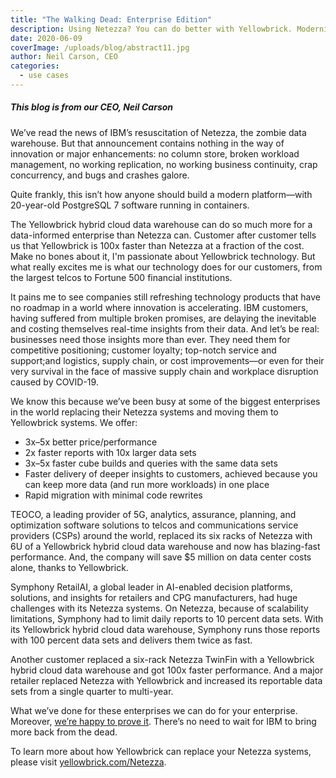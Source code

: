 ```yaml
---
title: "The Walking Dead: Enterprise Edition"
description: Using Netezza? You can do better with Yellowbrick. Modernize your data warehouse with us now.
date: 2020-06-09
coverImage: /uploads/blog/abstract11.jpg
author: Neil Carson, CEO
categories:
  - use cases
---
```

  
##### This blog is from our CEO, Neil Carson

We’ve read the news of IBM’s resuscitation of Netezza, the zombie data warehouse. But that announcement contains nothing in the way of innovation or major enhancements: no column store, broken workload management, no working replication, no working business continuity, crap concurrency, and bugs and crashes galore.    
 
Quite frankly, this isn’t how anyone should build a modern platform—with 20-year-old PostgreSQL 7 software running in containers.  
 
The Yellowbrick hybrid cloud data warehouse can do so much more for a data-informed enterprise than Netezza can. Customer after customer tells us that Yellowbrick is 100x faster than Netezza at a fraction of the cost. Make no bones about it, I'm passionate about Yellowbrick technology. But what really excites me is what our technology does for our customers, from the largest telcos to Fortune 500 financial institutions.  
 
It pains me to see companies still refreshing technology products that have no roadmap in a world where innovation is accelerating. IBM customers, having suffered from multiple broken promises, are delaying the inevitable and costing themselves real-time insights from their data. And let’s be real: businesses need those insights more than ever. They need them for competitive positioning; customer loyalty; top-notch service and support;and logistics, supply chain, or cost improvements—or even for their very survival in the face of massive supply chain and workplace disruption caused by  COVID-19.  
 
We know this because we’ve been busy at some of the biggest enterprises in the world replacing their Netezza systems and moving them to Yellowbrick systems. We offer:  
- 3x–5x better price/performance 
- 2x faster reports with 10x larger data sets 
- 3x–5x faster cube builds and queries with the same data sets 
- Faster delivery of deeper insights to customers, achieved because you can keep more data (and run more workloads) in one place 
- Rapid migration with minimal code rewrites 

TEOCO, a leading provider of 5G, analytics, assurance, planning, and optimization software solutions to telcos and communications service providers (CSPs) around the world, replaced its six racks of Netezza with 6U of a Yellowbrick hybrid cloud data warehouse and now has blazing-fast performance. And, the company will save $5 million on data center costs alone, thanks to Yellowbrick.  
 
Symphony RetailAI, a global leader in AI-enabled decision platforms, solutions, and insights for retailers and CPG manufacturers, had huge challenges with its Netezza systems. On Netezza, because of scalability limitations, Symphony had to limit daily reports to 10 percent data sets. With its Yellowbrick hybrid cloud data warehouse, Symphony runs those reports with 100 percent data sets and delivers them twice as fast.  
 
Another customer replaced a six-rack Netezza TwinFin with a Yellowbrick hybrid cloud data warehouse and got 100x faster performance. And a major retailer replaced Netezza with Yellowbrick and increased its reportable data sets from a single quarter to multi-year.  
 
What we’ve done for these enterprises we can do for your enterprise. Moreover, [we’re happy to prove it](/netezza/). There’s no need to wait for IBM to bring more back from the dead. 

To learn more about how Yellowbrick can replace your Netezza systems, please visit [yellowbrick.com/Netezza](/netezza/).